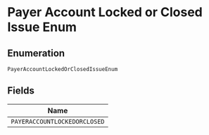 
# Payer Account Locked or Closed Issue Enum

## Enumeration

`PayerAccountLockedOrClosedIssueEnum`

## Fields

| Name |
|  --- |
| `PAYERACCOUNTLOCKEDORCLOSED` |

